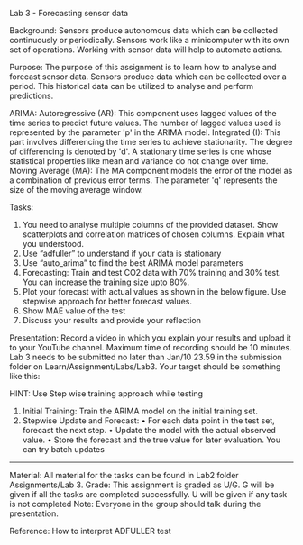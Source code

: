 Lab 3 - Forecasting sensor data

Background:
Sensors produce autonomous data which can be collected continuously or periodically. Sensors work like a minicomputer with its own set of operations. Working with sensor data will help to automate actions.

Purpose:
The purpose of this assignment is to learn how to analyse and forecast sensor data. Sensors produce data which can be collected over a period. This historical data can be utilized to analyse and perform predictions.

ARIMA:
Autoregressive (AR): This component uses lagged values of the time series to predict future values. The number of lagged values used is represented by the parameter 'p' in the ARIMA model.
Integrated (I): This part involves differencing the time series to achieve stationarity. The degree of differencing is denoted by 'd'. A stationary time series is one whose statistical properties like mean and variance do not change over time.
Moving Average (MA): The MA component models the error of the model as a combination of previous error terms. The parameter 'q' represents the size of the moving average window.

Tasks:

1. You need to analyse multiple columns of the provided dataset. Show scatterplots and correlation matrices of chosen columns. Explain what you understood.
2. Use “adfuller” to understand if your data is stationary
3. Use “auto_arima” to find the best ARIMA model parameters
4. Forecasting: Train and test CO2 data with 70% training and 30% test. You can increase the training size upto 80%.
5. Plot your forecast with actual values as shown in the below figure. Use stepwise approach for better forecast values.
6. Show MAE value of the test
7. Discuss your results and provide your reflection

Presentation: Record a video in which you explain your results and upload it to your YouTube channel. Maximum time of recording should be 10 minutes.
Lab 3 needs to be submitted no later than Jan/10 23.59 in the submission folder on Learn/Assignment/Labs/Lab3.
Your target should be something like this:

HINT: Use Step wise training approach while testing

1. Initial Training: Train the ARIMA model on the initial training set.
2. Stepwise Update and Forecast:
   • For each data point in the test set, forecast the next step.
   • Update the model with the actual observed value.
   • Store the forecast and the true value for later evaluation.
   You can try batch updates

---

Material: All material for the tasks can be found in Lab2 folder Assignments/Lab 3.
Grade:
This assignment is graded as U/G.
G will be given if all the tasks are completed successfully.
U will be given if any task is not completed
Note: Everyone in the group should talk during the presentation.

Reference:
How to interpret ADFULLER test
